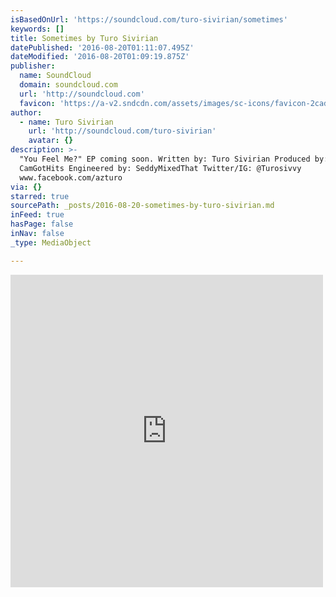 ```yaml
---
isBasedOnUrl: 'https://soundcloud.com/turo-sivirian/sometimes'
keywords: []
title: Sometimes by Turo Sivirian
datePublished: '2016-08-20T01:11:07.495Z'
dateModified: '2016-08-20T01:09:19.875Z'
publisher:
  name: SoundCloud
  domain: soundcloud.com
  url: 'http://soundcloud.com'
  favicon: 'https://a-v2.sndcdn.com/assets/images/sc-icons/favicon-2cadd14b.ico'
author:
  - name: Turo Sivirian
    url: 'http://soundcloud.com/turo-sivirian'
    avatar: {}
description: >-
  "You Feel Me?" EP coming soon. Written by: Turo Sivirian Produced by:
  CamGotHits Engineered by: SeddyMixedThat Twitter/IG: @Turosivvy
  www.facebook.com/azturo
via: {}
starred: true
sourcePath: _posts/2016-08-20-sometimes-by-turo-sivirian.md
inFeed: true
hasPage: false
inNav: false
_type: MediaObject

---
```

<iframe src="https://cdn.embedly.com/widgets/media.html?src=https%3A%2F%2Fw.soundcloud.com%2Fplayer%2F%3Fvisual%3Dtrue%26url%3Dhttp%253A%252F%252Fapi.soundcloud.com%252Ftracks%252F278593092%26show_artwork%3Dtrue&amp;url=https%3A%2F%2Fsoundcloud.com%2Fturo-sivirian%2Fsometimes&amp;image=http%3A%2F%2Fi1.sndcdn.com%2Fartworks-000177075377-7ap0zo-t500x500.jpg&amp;key=b7d04c9b404c499eba89ee7072e1c4f7&amp;type=text%2Fhtml&amp;schema=soundcloud" width="500" height="500" scrolling="no" frameborder="0" allowfullscreen="" style=""></iframe>